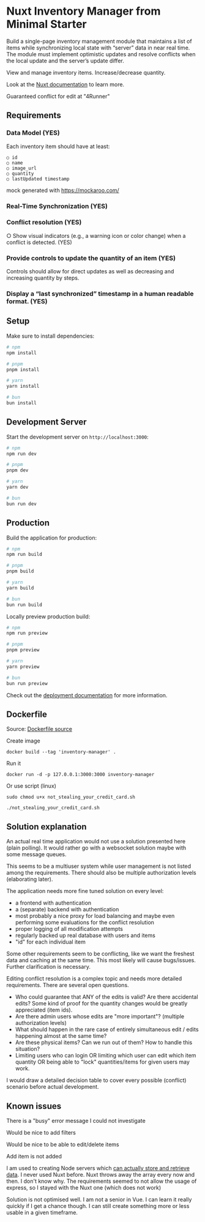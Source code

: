 # Nuxt Inventory Manager from Minimal Starter

Build a single-page inventory management module that maintains a list of items while synchronizing local state with “server” data in
near real time. The module must implement optimistic updates and resolve conflicts
when the local update and the server’s update differ.

View and manage inventory items.
Increase/decrease quantity.

Look at the [Nuxt documentation](https://nuxt.com/docs/getting-started/introduction) to learn more.

Guaranteed conflict for edit at "4Runner"

## Requirements

### Data Model (YES)
Each inventory item should have at least:
```
○ id
○ name
○ image_url
○ quantity
○ lastUpdated timestamp
```
mock generated with https://mockaroo.com/

### Real-Time Synchronization (YES)

### Conflict resolution (YES)
○ Show visual indicators (e.g., a warning icon or color change) when a conflict
is detected. (YES)

### Provide controls to update the quantity of an item (YES)

Controls should allow for
direct updates as well as decreasing and increasing quantity by steps.

### Display a “last synchronized” timestamp in a human readable format. (YES)


## Setup

Make sure to install dependencies:

```bash
# npm
npm install

# pnpm
pnpm install

# yarn
yarn install

# bun
bun install
```

## Development Server

Start the development server on `http://localhost:3000`:

```bash
# npm
npm run dev

# pnpm
pnpm dev

# yarn
yarn dev

# bun
bun run dev
```

## Production

Build the application for production:

```bash
# npm
npm run build

# pnpm
pnpm build

# yarn
yarn build

# bun
bun run build
```

Locally preview production build:

```bash
# npm
npm run preview

# pnpm
pnpm preview

# yarn
yarn preview

# bun
bun run preview
```

Check out the [deployment documentation](https://nuxt.com/docs/getting-started/deployment) for more information.

## Dockerfile

Source: [Dockerfile source](https://georgelitos.com/post/vuejsnuxt/)

Create image
```
docker build --tag 'inventory-manager' .
```

Run it
```
docker run -d -p 127.0.0.1:3000:3000 inventory-manager
```

Or use script (linux)

```
sudo chmod u+x not_stealing_your_credit_card.sh

./not_stealing_your_credit_card.sh
```

## Solution explanation

An actual real time application would not use a solution presented here (plain polling).
It would rather go with a websocket solution maybe with some message queues.

This seems to be a multiuser system while user management is not listed among the requirements.
There should also be multiple authorization levels (elaborating later).

The application needs more fine tuned solution on every level:
- a frontend with authentication
- a (separate) backend with authentication
- most probably a nice proxy for load balancing and maybe even performing some evaluations for the conflict resolution
- proper logging of all modification attempts
- regularly backed up real database with users and items
- "id" for each individual item

Some other requirements seem to be conflicting, like we want the freshest data and caching at the same time.
This most likely will cause bugs/issues. Further clarification is necessary.

Editing conflict resolution is a complex topic and needs more detailed requirements.
There are several open questions.
- Who could guarantee that ANY of the edits is valid? Are there accidental edits? Some kind of proof for the quantity changes would be greatly appreciated (item ids).
- Are there admin users whose edits are "more important"? (multiple authorization levels)
- What should happen in the rare case of entirely simultaneous edit / edits happening almost at the same time? 
- Are these physical items? Can we run out of them? How to handle this situation?
- Limiting users who can login OR limiting which user can edit which item quantity OR being able to "lock" quantities/items for given users may work.

I would draw a detailed decision table to cover every possible (conflict) scenario before actual development.



## Known issues

There is a "busy" error message I could not investigate

Would be nice to add filters

Would be nice to be able to edit/delete items

Add item is not added

I am used to creating Node servers which [can actually store and retrieve data](https://github.com/hajdun/express_crud/blob/main/backend/server.js). 
I never used Nuxt before.
Nuxt throws away the array every now and then. I don't know why.
The requirements seemed to not allow the usage of express, so I stayed with the Nuxt one (which does not work)

Solution is not optimised well.
I am not a senior in Vue.
I can learn it really quickly if I get a chance though.
I can still create something more or less usable in a given timeframe.